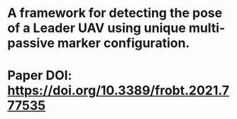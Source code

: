 # A framework for detecting the pose of a Leader UAV using unique multi-passive marker configuration.

# Paper DOI: https://doi.org/10.3389/frobt.2021.777535
